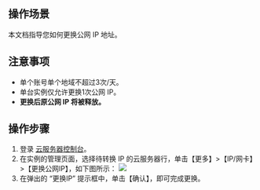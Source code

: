 ## 操作场景

本文档指导您如何更换公网 IP 地址。

## 注意事项

- 单个账号单个地域不超过3次/天。
- 单台实例仅允许更换1次公网 IP。
- **更换后原公网 IP 将被释放。**

## 操作步骤

1. 登录 [云服务器控制台](https://console.cloud.tencent.com/cvm/index)。
2. 在实例的管理页面，选择待转换 IP 的云服务器行，单击【更多】>【IP/网卡】>【更换公网IP】，如下图所示：
![](https://main.qcloudimg.com/raw/23c277a820f39416d72115689dae3575.png)
3. 在弹出的 “更换IP” 提示框中，单击【确认】，即可完成更换。





